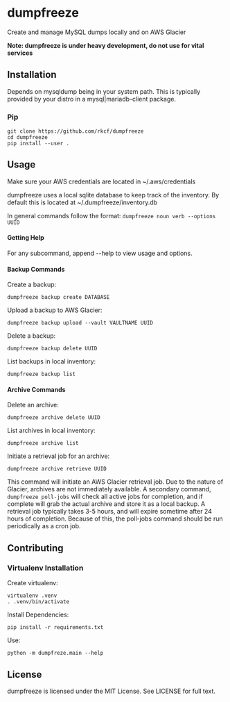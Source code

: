 dumpfreeze
==========

Create and manage MySQL dumps locally and on AWS Glacier

**Note: dumpfreeze is under heavy development, do not use for vital services**

Installation
------------
Depends on mysqldump being in your system path.  This is typically provided by your distro in a mysql|mariadb-client package.

### Pip
```
git clone https://github.com/rkcf/dumpfreeze
cd dumpfreeze
pip install --user .
```

Usage
-----
Make sure your AWS credentials are located in ~/.aws/credentials

dumpfreeze uses a local sqlite database to keep track of the inventory.  By default this is located at ~/.dumpfreeze/inventory.db

In general commands follow the format: `dumpfreeze noun verb --options UUID`

#### Getting Help

For any subcommand, append --help to view usage and options.

#### Backup Commands

Create a backup:

`dumpfreeze backup create DATABASE`

Upload a backup to AWS Glacier:

`dumpfreeze backup upload --vault VAULTNAME UUID`

Delete a backup:

`dumpfreeze backup delete UUID`

List backups in local inventory:

`dumpfreeze backup list`

#### Archive Commands

Delete an archive:

`dumpfreeze archive delete UUID`

List archives in local inventory:

`dumpfreeze archive list`

Initiate a retrieval job for an archive:

`dumpfreeze archive retrieve UUID`

This command will initiate an AWS Glacier retrieval job.  Due to the nature of Glacier, archives are not immediately available.  A secondary command, `dumpfreeze poll-jobs` will check all active jobs for completion, and if complete will grab the actual archive and store it as a local backup.  A retrieval job typically takes 3-5 hours, and will expire sometime after 24 hours of completion.  Because of this, the poll-jobs command should be run periodically as a cron job.

Contributing
------------

### Virtualenv Installation

Create virtualenv:

```
virtualenv .venv
. .venv/bin/activate
```

Install Dependencies:

`pip install -r requirements.txt`

Use:

`python -m dumpfreze.main --help`

License
-------
dumpfreeze is licensed under the MIT License.  See LICENSE for full text.
